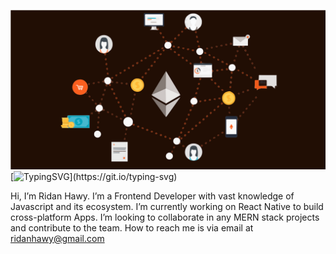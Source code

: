 <img src="./assets/background.svg" width="100%" height="50%"/> [![TypingSVG](https://readme-typing-svg.demolab.com?lines=RIDAN+HAWY+here;)](https://git.io/typing-svg)


Hi, I’m Ridan Hawy.
I’m a Frontend Developer with vast knowledge of Javascript and its ecosystem.
I’m currently working on React Native to build cross-platform Apps.
I’m looking to collaborate in any MERN stack projects and contribute to the team.
How to reach me is via email at ridanhawy@gmail.com
